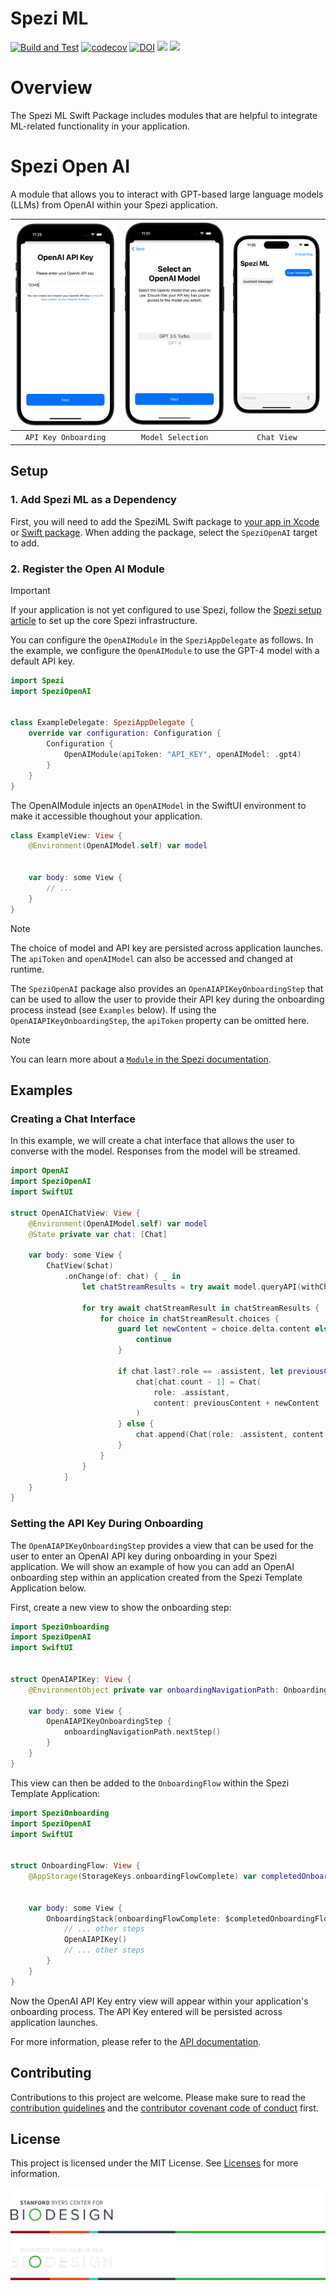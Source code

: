 <!--
                  
This source file is part of the Stanford Spezi open source project

SPDX-FileCopyrightText: 2023 Stanford University and the project authors (see CONTRIBUTORS.md)

SPDX-License-Identifier: MIT
             
-->

# Spezi ML

[![Build and Test](https://github.com/StanfordSpezi/SpeziML/actions/workflows/build-and-test.yml/badge.svg)](https://github.com/StanfordSpezi/SpeziML/actions/workflows/build-and-test.yml)
[![codecov](https://codecov.io/gh/StanfordSpezi/SpeziML/branch/main/graph/badge.svg?token=pptLyqtoNR)](https://codecov.io/gh/StanfordSpezi/SpeziML)
[![DOI](https://zenodo.org/badge/DOI/10.5281/zenodo.7954213.svg)](https://doi.org/10.5281/zenodo.7954213)
[![](https://img.shields.io/endpoint?url=https%3A%2F%2Fswiftpackageindex.com%2Fapi%2Fpackages%2FStanfordSpezi%2FSpeziML%2Fbadge%3Ftype%3Dswift-versions)](https://swiftpackageindex.com/StanfordSpezi/SpeziML)
[![](https://img.shields.io/endpoint?url=https%3A%2F%2Fswiftpackageindex.com%2Fapi%2Fpackages%2FStanfordSpezi%2FSpeziML%2Fbadge%3Ftype%3Dplatforms)](https://swiftpackageindex.com/StanfordSpezi/SpeziML)


# Overview

The Spezi ML Swift Package includes modules that are helpful to integrate ML-related functionality in your application.

# Spezi Open AI

A module that allows you to interact with GPT-based large language models (LLMs) from OpenAI within your Spezi application.

|<picture><source media="(prefers-color-scheme: dark)" srcset="Sources/SpeziOpenAI/SpeziOpenAI.docc/Resources/OpenAIAPIKeyOnboardingStep~dark.png"><img src="Sources/SpeziOpenAI/SpeziOpenAI.docc/Resources/OpenAIAPIKeyOnboardingStep.png" width="250" alt="Screenshot displaying the OpenAI API Key Onboarding view from Spezi OpenAI." /></picture>|<picture><source media="(prefers-color-scheme: dark)" srcset="Sources/SpeziOpenAI/SpeziOpenAI.docc/Resources/OpenAIModelSelectionOnboardingStep~dark.png"><img src="Sources/SpeziOpenAI/SpeziOpenAI.docc/Resources/OpenAIModelSelectionOnboardingStep.png" width="250" alt="Screenshot displaying the Open AI Model Selection Onboarding Step from Spezi OpenAI." /></picture>|<picture><source media="(prefers-color-scheme: dark)" srcset="Sources/SpeziOpenAI/SpeziOpenAI.docc/Resources/ChatView~dark.png"><img src="Sources/SpeziOpenAI/SpeziOpenAI.docc/Resources/ChatView.png" width="250" alt="Screenshot displaying the Chat View from Spezi OpenAI." /></picture>|
|:--:|:--:|:--:|
|`API Key Onboarding`|`Model Selection`|`Chat View`|


## Setup

### 1. Add Spezi ML as a Dependency

First, you will need to add the SpeziML Swift package to
[your app in Xcode](https://developer.apple.com/documentation/xcode/adding-package-dependencies-to-your-app#) or
[Swift package](https://developer.apple.com/documentation/xcode/creating-a-standalone-swift-package-with-xcode#Add-a-dependency-on-another-Swift-package). When adding the package, select the `SpeziOpenAI` target to add.

### 2. Register the Open AI Module

> [!IMPORTANT]
> If your application is not yet configured to use Spezi, follow the [Spezi setup article](https://swiftpackageindex.com/stanfordspezi/spezi/documentation/spezi/initial-setup) to set up the core Spezi infrastructure.

You can configure the `OpenAIModule` in the `SpeziAppDelegate` as follows.
In the example, we configure the `OpenAIModule` to use the GPT-4 model with a default API key.

```swift
import Spezi
import SpeziOpenAI


class ExampleDelegate: SpeziAppDelegate {
    override var configuration: Configuration {
        Configuration {
            OpenAIModule(apiToken: "API_KEY", openAIModel: .gpt4)
        }
    }
}
```

The OpenAIModule injects an ``OpenAIModel`` in the SwiftUI environment to make it accessible thoughout your application.

```swift
class ExampleView: View {
    @Environment(OpenAIModel.self) var model


    var body: some View {
        // ...
    }
}
```

> [!NOTE]  
> The choice of model and API key are persisted across application launches. The `apiToken` and `openAIModel` can also be accessed and changed at runtime. 

The `SpeziOpenAI` package also provides an `OpenAIAPIKeyOnboardingStep` that can be used to allow the user to provide their API key during the onboarding process instead (see `Examples` below). If using the `OpenAIAPIKeyOnboardingStep`, the `apiToken` property can be omitted here.

> [!NOTE]  
> You can learn more about a [`Module` in the Spezi documentation](https://swiftpackageindex.com/stanfordspezi/spezi/documentation/spezi/module).

## Examples

### Creating a Chat Interface

In this example, we will create a chat interface that allows the user to converse with the model. Responses from the model will be streamed.

```swift
import OpenAI
import SpeziOpenAI
import SwiftUI

struct OpenAIChatView: View {
    @Environment(OpenAIModel.self) var model
    @State private var chat: [Chat]
    
    var body: some View {
        ChatView($chat)
            .onChange(of: chat) { _ in
                let chatStreamResults = try await model.queryAPI(withChat: chat)
                
                for try await chatStreamResult in chatStreamResults {
                    for choice in chatStreamResult.choices {
                        guard let newContent = choice.delta.content else {
                            continue
                        }
                        
                        if chat.last?.role == .assistent, let previousContent = chat.last?.content {
                            chat[chat.count - 1] = Chat(
                                role: .assistant,
                                content: previousContent + newContent
                            )
                        } else {
                            chat.append(Chat(role: .assistent, content: newContent))
                        }
                    }
                }
            }
    }
}
```

### Setting the API Key During Onboarding

The `OpenAIAPIKeyOnboardingStep` provides a view that can be used for the user to enter an OpenAI API key during onboarding in your Spezi application. We will show an example of how you can add an OpenAI onboarding step within an application created from the Spezi Template Application below.

First, create a new view to show the onboarding step:

```swift
import SpeziOnboarding
import SpeziOpenAI
import SwiftUI


struct OpenAIAPIKey: View {
    @EnvironmentObject private var onboardingNavigationPath: OnboardingNavigationPath
    
    var body: some View {
        OpenAIAPIKeyOnboardingStep {
            onboardingNavigationPath.nextStep()
        }
    }
}
```

This view can then be added to the `OnboardingFlow` within the Spezi Template Application:

```swift
import SpeziOnboarding
import SpeziOpenAI
import SwiftUI


struct OnboardingFlow: View {
    @AppStorage(StorageKeys.onboardingFlowComplete) var completedOnboardingFlow = false
    
    
    var body: some View {
        OnboardingStack(onboardingFlowComplete: $completedOnboardingFlow) {
            // ... other steps
            OpenAIAPIKey()
            // ... other steps
        }
    }
}
```

Now the OpenAI API Key entry view will appear within your application's onboarding process. The API Key entered will be persisted across application launches.

For more information, please refer to the [API documentation](https://swiftpackageindex.com/StanfordSpezi/SpeziML/documentation).

## Contributing

Contributions to this project are welcome. Please make sure to read the [contribution guidelines](https://github.com/StanfordSpezi/.github/blob/main/CONTRIBUTING.md) and the [contributor covenant code of conduct](https://github.com/StanfordSpezi/.github/blob/main/CODE_OF_CONDUCT.md) first.


## License

This project is licensed under the MIT License. See [Licenses](https://github.com/StanfordSpezi/SpeziML/tree/main/LICENSES) for more information.

![Spezi Footer](https://raw.githubusercontent.com/StanfordSpezi/.github/main/assets/FooterLight.png#gh-light-mode-only)
![Spezi Footer](https://raw.githubusercontent.com/StanfordSpezi/.github/main/assets/FooterDark.png#gh-dark-mode-only)
